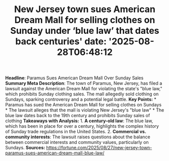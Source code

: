 ﻿---
title: "New Jersey town sues American Dream Mall for selling clothes on Sunday under ‘blue law’ that dates back centuries'
date: '2025-08-28T06:48:12"
category: "Markets"
summary: ""
slug: "new jersey town sues american dream mall for selling clothes"
source_urls:
  - "https://fortune.com/2025/08/27/new-jersey-town-paramus-sues-american-dream-mall-blue-law/"
seo:
  title: "New Jersey town sues American Dream Mall for selling clothes on Sunday under ‘blue law’ that dates back centuries | Hash n Hedge'
  description: '"
  keywords: ["news", "markets", "brief"]
---
**Headline**: Paramus Sues American Dream Mall Over Sunday Sales  **Summary Meta Description**: The town of Paramus, New Jersey, has filed a lawsuit against the American Dream Mall for violating the state's "blue law," which prohibits Sunday clothing sales. The mall allegedly sold clothing on Sundays, sparking controversy and a potential legal battle.  **Key Points:**  * Paramus has sued the American Dream Mall for selling clothes on Sundays * The lawsuit alleges that the mall is violating New Jersey's "blue law" * The blue law dates back to the 19th century and prohibits Sunday sales of clothing  **Takeaways with Analysis:**  1. **A century-old law**: The blue law, which has been in place for over a century, highlights the complex history of Sunday trade regulations in the United States. 2. **Commercial vs. community interests**: The lawsuit raises questions about the balance between commercial interests and community values, particularly on Sundays.  **Sources:** https://fortune.com/2025/08/27/new-jersey-town-paramus-sues-american-dream-mall-blue-law/ 
